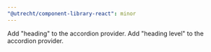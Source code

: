 ```yaml
---
"@utrecht/component-library-react": minor
---
```


Add "heading" to the accordion provider.
Add "heading level" to the accordion provider.
